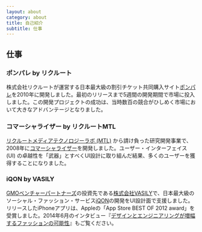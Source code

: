 ```yaml
---
layout: about
category: about
title: 自己紹介
subtitle: 仕事
---
```


## 仕事

### ポンパレ by リクルート

株式会社リクルートが運営する日本最大級の割引チケット共同購入サイト[ポンパレ](http://ponpare.jp)を2010年に開発しました。最初のリリースまで5週間の開発期間で市場に投入しました。この開発プロジェクトの成功は、当時数百の競合がひしめく市場において大きなアドバンテージとなりました。

### コマーシャライザー by リクルートMTL

[リクルートメディアテクノロジーラボ (MTL)](http://mtl.recruit.co.jp/) から請け負った研究開発事業で、2008年に[コマーシャライザー](http://mtl.recruit.co.jp/works/2008/cmizer.html)を開発しました。ユーザー・インターフェイス (UI) の卓越性を「武器」とすべくUI設計に取り組んだ結果、多くのユーザーを獲得することになりました。

### iQON by VASILY

[GMOベンチャーパートナーズ](http://www.gmo-vp.com)の投資先である[株式会社VASILY](http://vasily.jp)で、日本最大級のソーシャル・ファッション・サービス[iQON](http://www.iqon.jp)の開発をUI設計面で支援しました。リリースしたiPhoneアプリは、Appleの「App Store BEST OF 2012 award」を受賞しました。2014年6月のインタビュー『[デザインとエンジニアリングが増幅するファッションの可能性](http://gmo-vp.com/interview/2014/08/2.html)』もご覧ください。
